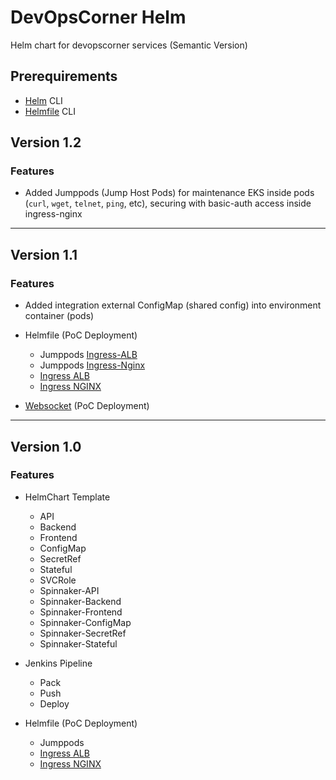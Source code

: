 # DevOpsCorner Helm

Helm chart for devopscorner services (Semantic Version)

## Prerequirements

- [Helm](https://helm.sh/docs/intro/install/) CLI
- [Helmfile](https://github.com/roboll/helmfile) CLI


## Version 1.2

### Features

- Added Jumppods (Jump Host Pods) for maintenance EKS inside pods (`curl`, `wget`, `telnet`, `ping`, etc), securing with basic-auth access inside ingress-nginx

---

## Version 1.1

### Features

- Added integration external ConfigMap (shared config) into environment container (pods)

- Helmfile (PoC Deployment)
  - Jumppods [Ingress-ALB](helmfile/ingress/jumppod-ingress-alb.yml)
  - Jumppods [Ingress-Nginx](helmfile/ingress/jumppod-ingress-nginx.yml)
  - [Ingress ALB](helmfile/ingress/ingress-alb.yml)
  - [Ingress NGINX](helmfile/ingress/ingress-nginx.yml)

- [Websocket](helmfile/websocket) (PoC Deployment)

---

## Version 1.0

### Features

- HelmChart Template
  - API
  - Backend
  - Frontend
  - ConfigMap
  - SecretRef
  - Stateful
  - SVCRole
  - Spinnaker-API
  - Spinnaker-Backend
  - Spinnaker-Frontend
  - Spinnaker-ConfigMap
  - Spinnaker-SecretRef
  - Spinnaker-Stateful

- Jenkins Pipeline
  - Pack
  - Push
  - Deploy

- Helmfile (PoC Deployment)
  - Jumppods
  - [Ingress ALB](helmfile/ingress-alb.yml)
  - [Ingress NGINX](helmfile/ingress-nginx.yml)
